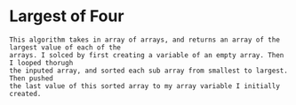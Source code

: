 # Largest of Four
	This algorithm takes in array of arrays, and returns an array of the largest value of each of the
	arrays. I solced by first creating a variable of an empty array. Then I looped thorugh
	the inputed array, and sorted each sub array from smallest to largest. Then pushed
	the last value of this sorted array to my array variable I initially created.
